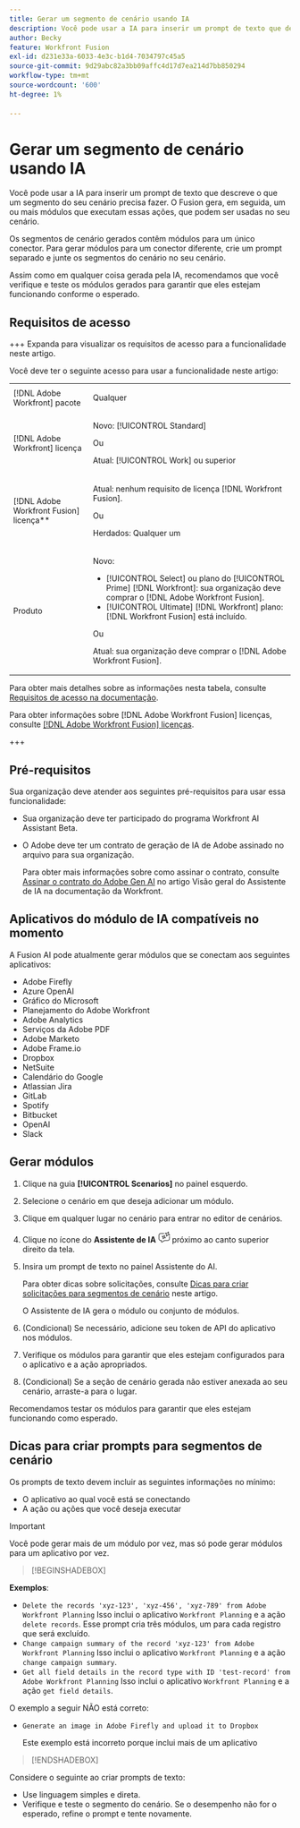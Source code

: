 ```yaml
---
title: Gerar um segmento de cenário usando IA
description: Você pode usar a IA para inserir um prompt de texto que descreve o que um segmento do seu cenário precisa fazer. O Fusion gera, em seguida, um ou mais módulos que executam essas ações, que podem ser usadas no seu cenário.
author: Becky
feature: Workfront Fusion
exl-id: d231e33a-6033-4e3c-b1d4-7034797c45a5
source-git-commit: 9d29abc82a3bb09affc4d17d7ea214d7bb850294
workflow-type: tm+mt
source-wordcount: '600'
ht-degree: 1%

---
```


# Gerar um segmento de cenário usando IA

<!--DO NOT DELETE - linked through CSH-->

<!--Check if this is in GA before repo goes live. If not, hide this article.-->

<!--Check if they need to have signed the rider and stuff-->

Você pode usar a IA para inserir um prompt de texto que descreve o que um segmento do seu cenário precisa fazer. O Fusion gera, em seguida, um ou mais módulos que executam essas ações, que podem ser usadas no seu cenário.

Os segmentos de cenário gerados contêm módulos para um único conector. Para gerar módulos para um conector diferente, crie um prompt separado e junte os segmentos do cenário no seu cenário.

Assim como em qualquer coisa gerada pela IA, recomendamos que você verifique e teste os módulos gerados para garantir que eles estejam funcionando conforme o esperado.

## Requisitos de acesso

+++ Expanda para visualizar os requisitos de acesso para a funcionalidade neste artigo.

Você deve ter o seguinte acesso para usar a funcionalidade neste artigo:

<table style="table-layout:auto">
 <col> 
 <col> 
 <tbody> 
  <tr> 
   <td role="rowheader">[!DNL Adobe Workfront] pacote</td> 
   <td> <p>Qualquer</p> </td> 
  </tr> 
  <tr data-mc-conditions=""> 
   <td role="rowheader">[!DNL Adobe Workfront] licença</td> 
   <td> <p>Novo: [!UICONTROL Standard]</p><p>Ou</p><p>Atual: [!UICONTROL Work] ou superior</p> </td> 
  </tr> 
  <tr> 
   <td role="rowheader">[!DNL Adobe Workfront Fusion] licença**</td> 
   <td>
   <p>Atual: nenhum requisito de licença [!DNL Workfront Fusion].</p>
   <p>Ou</p>
   <p>Herdados: Qualquer um </p>
   </td> 
  </tr> 
  <tr> 
   <td role="rowheader">Produto</td> 
   <td>
   <p>Novo:</p> <ul><li>[!UICONTROL Select] ou plano do [!UICONTROL Prime] [!DNL Workfront]: sua organização deve comprar o [!DNL Adobe Workfront Fusion].</li><li>[!UICONTROL Ultimate] [!DNL Workfront] plano: [!DNL Workfront Fusion] está incluído.</li></ul>
   <p>Ou</p>
   <p>Atual: sua organização deve comprar o [!DNL Adobe Workfront Fusion].</p>
   </td> 
  </tr>
 </tbody> 
</table>

Para obter mais detalhes sobre as informações nesta tabela, consulte [Requisitos de acesso na documentação](/help/workfront-fusion/references/licenses-and-roles/access-level-requirements-in-documentation.md).

Para obter informações sobre [!DNL Adobe Workfront Fusion] licenças, consulte [[!DNL Adobe Workfront Fusion] licenças](/help/workfront-fusion/set-up-and-manage-workfront-fusion/licensing-operations-overview/license-automation-vs-integration.md).

+++

## Pré-requisitos

Sua organização deve atender aos seguintes pré-requisitos para usar essa funcionalidade:

* Sua organização deve ter participado do programa Workfront AI Assistant Beta.
* O Adobe deve ter um contrato de geração de IA de Adobe assinado no arquivo para sua organização.

  Para obter mais informações sobre como assinar o contrato, consulte [Assinar o contrato do Adobe Gen AI](https://experienceleague.adobe.com/pt-br/docs/workfront/using/basics/ai-assistant/ai-assistant-overview#sign-the-adobe-gen-ai-agreement) no artigo Visão geral do Assistente de IA na documentação da Workfront.

## Aplicativos do módulo de IA compatíveis no momento

A Fusion AI pode atualmente gerar módulos que se conectam aos seguintes aplicativos:

* Adobe Firefly
* Azure OpenAI
* Gráfico do Microsoft
* Planejamento do Adobe Workfront
* Adobe Analytics
* Serviços da Adobe PDF
* Adobe Marketo
* Adobe Frame.io
* Dropbox
* NetSuite
* Calendário do Google
* Atlassian Jira
* GitLab
* Spotify
* Bitbucket
* OpenAI
* Slack

## Gerar módulos

1. Clique na guia **[!UICONTROL Scenarios]** no painel esquerdo.
1. Selecione o cenário em que deseja adicionar um módulo.
1. Clique em qualquer lugar no cenário para entrar no editor de cenários.
1. Clique no ícone do **Assistente de IA** ![ícone do Assistente de IA](assets/ai-assistant-icon.png) próximo ao canto superior direito da tela.
1. Insira um prompt de texto no painel Assistente do AI.

   Para obter dicas sobre solicitações, consulte [Dicas para criar solicitações para segmentos de cenário](#tips-for-creating-prompts-for-scenario-segments) neste artigo.

   O Assistente de IA gera o módulo ou conjunto de módulos.
1. (Condicional) Se necessário, adicione seu token de API do aplicativo nos módulos.
1. Verifique os módulos para garantir que eles estejam configurados para o aplicativo e a ação apropriados.
1. (Condicional) Se a seção de cenário gerada não estiver anexada ao seu cenário, arraste-a para o lugar.

Recomendamos testar os módulos para garantir que eles estejam funcionando como esperado.

## Dicas para criar prompts para segmentos de cenário

Os prompts de texto devem incluir as seguintes informações no mínimo:

* O aplicativo ao qual você está se conectando
* A ação ou ações que você deseja executar

>[!IMPORTANT]
>
>Você pode gerar mais de um módulo por vez, mas só pode gerar módulos para um aplicativo por vez.

>[!BEGINSHADEBOX]

**Exemplos**:

* `Delete the records 'xyz-123', 'xyz-456', 'xyz-789' from Adobe Workfront Planning`
Isso inclui o aplicativo `Workfront Planning` e a ação `delete records`. Esse prompt cria três módulos, um para cada registro que será excluído.
* `Change campaign summary of the record 'xyz-123' from Adobe Workfront Planning`
Isso inclui o aplicativo `Workfront Planning` e a ação `change campaign summary`.
* `Get all field details in the record type with ID 'test-record' from Adobe Workfront Planning`
Isso inclui o aplicativo `Workfront Planning` e a ação `get field details`.

O exemplo a seguir NÃO está correto:

* `Generate an image in Adobe Firefly and upload it to Dropbox`

  Este exemplo está incorreto porque inclui mais de um aplicativo

>[!ENDSHADEBOX]

Considere o seguinte ao criar prompts de texto:

* Use linguagem simples e direta.
* Verifique e teste o segmento do cenário. Se o desempenho não for o esperado, refine o prompt e tente novamente.
